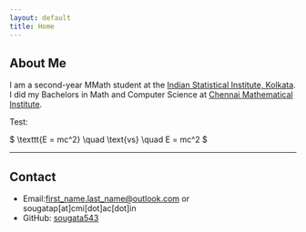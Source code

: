 ```yaml
---
layout: default
title: Home
---
```


## About Me

I am a second-year MMath student at the [Indian Statistical Institute, Kolkata](https://www.isical.ac.in/).  
I did my Bachelors in Math and Computer Science at [Chennai Mathematical Institute](https://www.cmi.ac.in/).

Test:

$ \texttt{E = mc^2} \quad \text{vs} \quad E = mc^2 $

---

## Contact

- Email:first_name.last_name@outlook.com or sougatap[at]cmi[dot]ac[dot]in  
- GitHub: [sougata543](https://github.com/sougata543)

